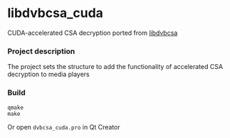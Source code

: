 # libdvbcsa_cuda

CUDA-accelerated CSA decryption ported from [libdvbcsa](https://github.com/glenvt18/libdvbcsa)

### Project description

The project sets the structure to add the functionality of accelerated CSA decryption to media players

### Build
    qmake
    make
Or open `dvbcsa_cuda.pro` in Qt Creator

